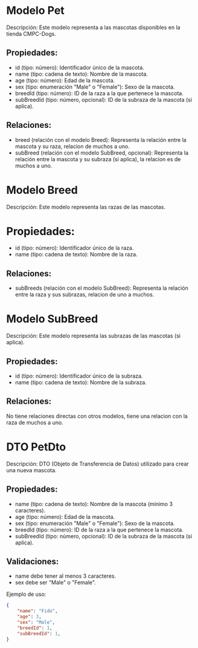 # Modelo Pet
Descripción: Este modelo representa a las mascotas disponibles en la tienda CMPC-Dogs.

## Propiedades:

* id (tipo: número): Identificador único de la mascota.
* name (tipo: cadena de texto): Nombre de la mascota.
* age (tipo: número): Edad de la mascota.
* sex (tipo: enumeración "Male" o "Female"): Sexo de la mascota.
* breedId (tipo: número): ID de la raza a la que pertenece la mascota.
* subBreedId (tipo: número, opcional): ID de la subraza de la mascota (si aplica).

## Relaciones:

* breed (relación con el modelo Breed): Representa la relación entre la mascota y su raza, relacion de muchos a uno.
* subBreed (relación con el modelo SubBreed, opcional): Representa la relación entre la mascota y su subraza (si aplica), la relacion es de muchos a uno.

# Modelo Breed

Descripción: Este modelo representa las razas de las mascotas.

# Propiedades:

* id (tipo: número): Identificador único de la raza.
* name (tipo: cadena de texto): Nombre de la raza.

## Relaciones:

* subBreeds (relación con el modelo SubBreed): Representa la relación entre la raza y sus subrazas, relacion de uno a muchos.

# Modelo SubBreed
 
Descripción: Este modelo representa las subrazas de las mascotas (si aplica).

## Propiedades:

* id (tipo: número): Identificador único de la subraza.
* name (tipo: cadena de texto): Nombre de la subraza.

## Relaciones:

No tiene relaciones directas con otros modelos, tiene una relacion con la raza de muchos a uno.

# DTO PetDto

Descripción: DTO (Objeto de Transferencia de Datos) utilizado para crear una nueva mascota.

## Propiedades:

* name (tipo: cadena de texto): Nombre de la mascota (mínimo 3 caracteres).
* age (tipo: número): Edad de la mascota.
* sex (tipo: enumeración "Male" o "Female"): Sexo de la mascota.
* breedId (tipo: número): ID de la raza a la que pertenece la mascota.
* subBreedId (tipo: número, opcional): ID de la subraza de la mascota (si aplica).

## Validaciones:

* name debe tener al menos 3 caracteres.
* sex debe ser "Male" o "Female".

Ejemplo de uso:

```json
{
    "name": "Fido",
    "age": 3,
    "sex": "Male",
    "breedId": 1,
    "subBreedId": 1,
}